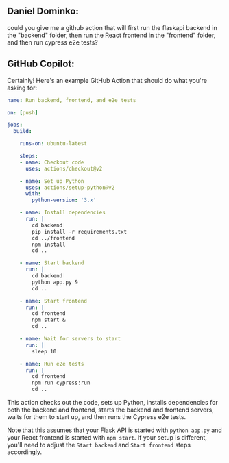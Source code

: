 Daniel Dominko: 
---
could you give me a github action that will first run the flaskapi backend in the "backend" folder, then run the React frontend in the "frontend" folder, and then run cypress e2e tests?

GitHub Copilot: 
---
Certainly! Here's an example GitHub Action that should do what you're asking for:

```yaml
name: Run backend, frontend, and e2e tests

on: [push]

jobs:
  build:

    runs-on: ubuntu-latest

    steps:
    - name: Checkout code
      uses: actions/checkout@v2

    - name: Set up Python
      uses: actions/setup-python@v2
      with:
        python-version: '3.x'

    - name: Install dependencies
      run: |
        cd backend
        pip install -r requirements.txt
        cd ../frontend
        npm install
        cd ..

    - name: Start backend
      run: |
        cd backend
        python app.py &
        cd ..

    - name: Start frontend
      run: |
        cd frontend
        npm start &
        cd ..

    - name: Wait for servers to start
      run: |
        sleep 10

    - name: Run e2e tests
      run: |
        cd frontend
        npm run cypress:run
        cd ..
```

This action checks out the code, sets up Python, installs dependencies for both the backend and frontend, starts the backend and frontend servers, waits for them to start up, and then runs the Cypress e2e tests.

Note that this assumes that your Flask API is started with `python app.py` and your React frontend is started with `npm start`. If your setup is different, you'll need to adjust the `Start backend` and `Start frontend` steps accordingly.

